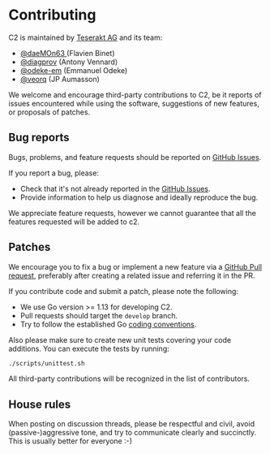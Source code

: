 # Contributing

C2 is maintained by [Teserakt AG](https://teserakt.io) and its team:

* [@daeMOn63 ](https://github.com/daeMOn63) (Flavien Binet)
* [@diagprov](https://github.com/diagprov) (Antony Vennard)
* [@odeke-em](https://github.com/odeke-em) (Emmanuel Odeke)
* [@veorq](https://github.com/veorq) (JP Aumasson)

We welcome and encourage third-party contributions to C2, be it reports of issues encountered while using the software, suggestions of new features, or proposals of patches.

## Bug reports

Bugs, problems, and feature requests should be reported on [GitHub Issues](https://github.com/teserakt-io/c2/issues).

If you report a bug, please:

* Check that it's not already reported in the [GitHub Issues](https://github.com/teserakt-io/c2/issues).
* Provide information to help us diagnose and ideally reproduce the bug.

We appreciate feature requests, however we cannot guarantee that all the features requested will be added to c2.

## Patches

We encourage you to fix a bug or implement a new feature via a [GitHub Pull request](https://github.com/teserakt-io/c2/pulls), preferably after creating a related issue and referring it in the PR.

If you contribute code and submit a patch, please note the following:

* We use Go version >= 1.13 for developing C2.
* Pull requests should target the `develop` branch.
* Try to follow the established Go [coding conventions](https://golang.org/doc/effective_go.html).

Also please make sure to create new unit tests covering your code additions. You can execute the tests by running:

```bash
./scripts/unittest.sh
```

All third-party contributions will be recognized in the list of contributors.

## House rules

When posting on discussion threads, please be respectful and civil, avoid (passive-)aggressive tone, and try to communicate clearly and succinctly. This is usually better for everyone :-)
